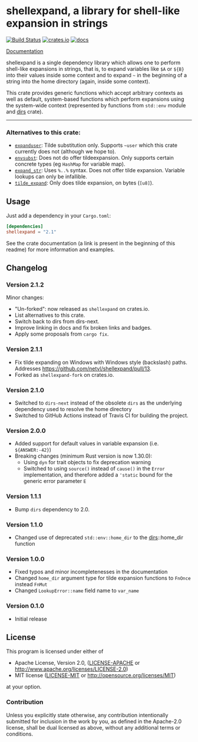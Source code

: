 shellexpand, a library for shell-like expansion in strings
==========================================================

[![Build Status][actions]](https://gitlab.com/ijackson/rust-shellexpand/-/pipelines)
[![crates.io][crates]](https://crates.io/crates/shellexpand)
[![docs][docs]](https://docs.rs/shellexpand)

  [actions]: https://img.shields.io/gitlab/pipeline-status/ijackson/rust-shellexpand?branch=main&style=flat-square
  [crates]: https://img.shields.io/crates/v/shellexpand.svg?style=flat-square
  [docs]: https://img.shields.io/badge/docs-latest%20release-6495ed.svg?style=flat-square

[Documentation](https://docs.rs/shellexpand/)

shellexpand is a single dependency library which allows one to perform shell-like expansions in strings,
that is, to expand variables like `$A` or `${B}` into their values inside some context and to expand
`~` in the beginning of a string into the home directory (again, inside some context).

This crate provides generic functions which accept arbitrary contexts as well as default, system-based
functions which perform expansions using the system-wide context (represented by functions from `std::env`
module and [dirs](https://crates.io/crates/dirs) crate).

---

### Alternatives to this crate:

 * [`expanduser`](https://docs.rs/expanduser/latest/expanduser/):
   Tilde substitution only.
   Supports `~user` which this crate currently does not
   (although we hope to).
 * [`envsubst`](https://docs.rs/envsubst/latest/envsubst/):
   Does not do offer tildeexpansion.
   Only supports certain concrete types
   (eg `HashMap` for variable map).
 * [`expand_str`](https://crates.io/crates/expand_str):
   Uses `%..%` syntax.
   Does not offer tilde expansion.
   Variable lookups can only be infallible.
 * [`tilde_expand`](https://crates.io/crates/tilde-expand):
   Only does tilde expansion, on bytes (`[u8]`).

## Usage

Just add a dependency in your `Cargo.toml`:

```toml
[dependencies]
shellexpand = "2.1"
```

See the crate documentation (a link is present in the beginning of this readme) for more information
and examples.


## Changelog

### Version 2.1.2

Minor changes:

* "Un-forked": now released as `shellexpand` on crates.io.
* List alternatives to this crate.
* Switch back to dirs from dirs-next.
* Improve linking in docs and fix broken links and badges.
* Apply some proposals from `cargo fix`.

### Version 2.1.1

* Fix tilde expanding on Windows with Windows style (backslash) paths.
  Addresses <https://github.com/netvl/shellexpand/pull/13>.
* Forked as `shellexpand-fork` on crates.io.

### Version 2.1.0

* Switched to `dirs-next` instead of the obsolete `dirs` as the underlying dependency used to resolve the home directory
* Switched to GitHub Actions instead of Travis CI for building the project.

### Version 2.0.0

* Added support for default values in variable expansion (i.e. `${ANSWER:-42}`)
* Breaking changes (minimum Rust version is now 1.30.0):
  + Using `dyn` for trait objects to fix deprecation warning
  + Switched to using `source()` instead of `cause()` in the `Error` implementation, and
    therefore added a `'static` bound for the generic error parameter `E`

### Version 1.1.1

* Bump `dirs` dependency to 2.0.

### Version 1.1.0

* Changed use of deprecated `std::env::home_dir` to the [dirs](https://crates.io/crates/dirs)::home_dir function

### Version 1.0.0

* Fixed typos and minor incompletenesses in the documentation
* Changed `home_dir` argument type for tilde expansion functions to `FnOnce` instead `FnMut`
* Changed `LookupError::name` field name to `var_name`

### Version 0.1.0

* Initial release

## License

This program is licensed under either of

 * Apache License, Version 2.0, ([LICENSE-APACHE](LICENSE-APACHE) or http://www.apache.org/licenses/LICENSE-2.0)
 * MIT license ([LICENSE-MIT](LICENSE-MIT) or http://opensource.org/licenses/MIT)

at your option.

### Contribution

Unless you explicitly state otherwise, any contribution intentionally submitted
for inclusion in the work by you, as defined in the Apache-2.0 license, shall be dual licensed 
as above, without any additional terms or conditions.
